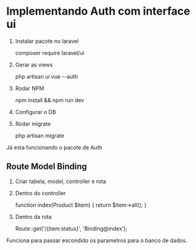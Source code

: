 # Implementando Auth com interface ui

1. Instalar pacote no laravel

    composer require laravel/ui

2. Gerar as views

    php artisan ui vue --auth

3. Rodar NPM

    npm install && npm run dev

4. Configurar o DB

5. Rodar migrate

    php artisan migrate

Já esta funcionando o pacote de Auth

## Route Model Binding

1. Criar tabela, model, controller e rota

2. Dentro do controller

    function index(Product $item)
    {
        return $item->all();
    }

3.  Dentro da rota

    Route::get('/{item:status}', 'Binding@index');

Funciona para passar escondido os parametros para o banco de dados.